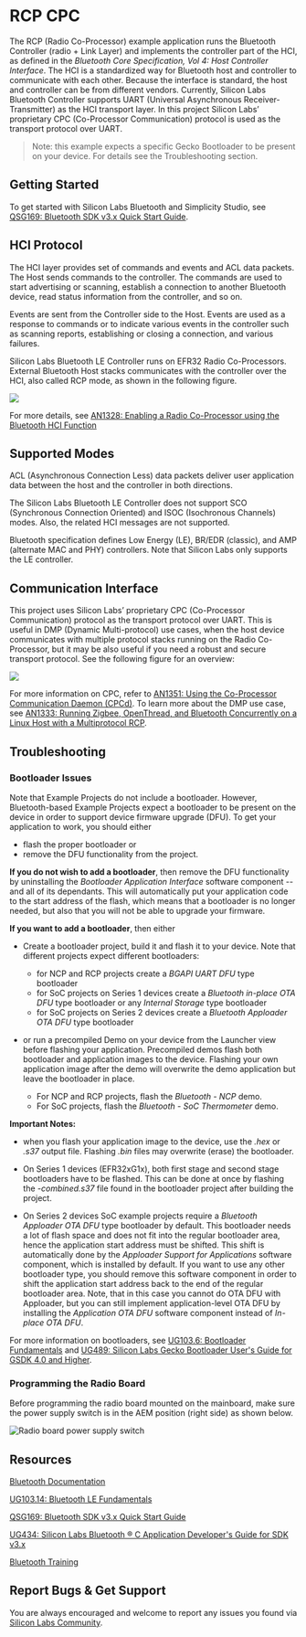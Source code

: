 # RCP CPC

The RCP (Radio Co-Processor) example application runs the Bluetooth Controller (radio + Link Layer) and implements the controller part of the HCI, as defined in the *Bluetooth Core Specification, Vol 4: Host Controller Interface*. The HCI is a standardized way for Bluetooth host and controller to communicate with each other. Because the interface is standard, the host and controller can be from different vendors. Currently, Silicon Labs Bluetooth Controller supports UART (Universal Asynchronous Receiver-Transmitter) as the HCI transport layer. In this project Silicon Labs’ proprietary CPC (Co-Processor Communication) protocol is used as the transport protocol over UART.

> Note: this example expects a specific Gecko Bootloader to be present on your device. For details see the Troubleshooting section.

## Getting Started

To get started with Silicon Labs Bluetooth and Simplicity Studio, see [QSG169: Bluetooth SDK v3.x Quick Start Guide](https://www.silabs.com/documents/public/quick-start-guides/qsg169-bluetooth-sdk-v3x-quick-start-guide.pdf).

## HCI Protocol

The HCI layer provides set of commands and events and ACL data packets. The Host sends commands to the controller. The commands are used to start advertising or scanning, establish a connection to another Bluetooth device, read status information from the controller, and so on.

Events are sent from the Controller side to the Host. Events are used as a response to commands or to indicate various events in the controller such as scanning reports, establishing or closing a connection, and various failures.

Silicon Labs Bluetooth LE Controller runs on EFR32 Radio Co-Processors. External Bluetooth Host stacks communicates with the controller over the HCI, also called RCP mode, as shown in the following figure.

![](readme_img1.png)

For more details, see [AN1328: Enabling a Radio Co-Processor using the Bluetooth HCI Function](https://www.silabs.com/documents/public/application-notes/an1328-enabling-rcp-using-bt-hci.pdf)

## Supported Modes

ACL (Asynchronous Connection Less) data packets deliver user application data between the host and the controller in both directions.

The Silicon Labs Bluetooth LE Controller does not support SCO (Synchronous Connection Oriented) and ISOC (Isochronous Channels) modes. Also, the related HCI messages are not supported.

Bluetooth specification defines Low Energy (LE), BR/EDR (classic), and AMP (alternate MAC and PHY) controllers. Note that Silicon Labs only supports the LE controller.

## Communication Interface

This project uses Silicon Labs’ proprietary CPC (Co-Processor Communication) protocol as the transport protocol over UART. This is useful in DMP (Dynamic Multi-protocol) use cases, when the host device communicates with multiple protocol stacks running on the Radio Co-Processor, but it may be also useful if you need a robust and secure transport protocol. See the following figure for an overview:

![](readme_img2.png)

For more information on CPC, refer to [AN1351: Using the Co-Processor Communication Daemon (CPCd)](https://www.silabs.com/documents/public/application-notes/an1351-using-co-processor-communication_daemon.pdf). To learn more about the DMP use case, see [AN1333: Running Zigbee, OpenThread, and Bluetooth Concurrently on a Linux Host with a Multiprotocol RCP](https://www.silabs.com/documents/public/application-notes/an1333-concurrent-protocols-with-802-15-4-rcp.pdf).

## Troubleshooting

### Bootloader Issues

Note that Example Projects do not include a bootloader. However, Bluetooth-based Example Projects expect a bootloader to be present on the device in order to support device firmware upgrade (DFU). To get your application to work, you should either 
- flash the proper bootloader or
- remove the DFU functionality from the project.

**If you do not wish to add a bootloader**, then remove the DFU functionality by uninstalling the *Bootloader Application Interface* software component -- and all of its dependants. This will automatically put your application code to the start address of the flash, which means that a bootloader is no longer needed, but also that you will not be able to upgrade your firmware.

**If you want to add a bootloader**, then either 
- Create a bootloader project, build it and flash it to your device. Note that different projects expect different bootloaders:
  - for NCP and RCP projects create a *BGAPI UART DFU* type bootloader
  - for SoC projects on Series 1 devices create a *Bluetooth in-place OTA DFU* type bootloader or any *Internal Storage* type bootloader
  - for SoC projects on Series 2 devices create a *Bluetooth Apploader OTA DFU* type bootloader

- or run a precompiled Demo on your device from the Launcher view before flashing your application. Precompiled demos flash both bootloader and application images to the device. Flashing your own application image after the demo will overwrite the demo application but leave the bootloader in place. 
  - For NCP and RCP projects, flash the *Bluetooth - NCP* demo.
  - For SoC projects, flash the *Bluetooth - SoC Thermometer* demo.

**Important Notes:** 
- when you flash your application image to the device, use the *.hex* or *.s37* output file. Flashing *.bin* files may overwrite (erase) the bootloader.

- On Series 1 devices (EFR32xG1x), both first stage and second stage bootloaders have to be flashed. This can be done at once by flashing the *-combined.s37* file found in the bootloader project after building the project.

- On Series 2 devices SoC example projects require a *Bluetooth Apploader OTA DFU* type bootloader by default. This bootloader needs a lot of flash space and does not fit into the regular bootloader area, hence the application start address must be shifted. This shift is automatically done by the *Apploader Support for Applications* software component, which is installed by default. If you want to use any other bootloader type, you should remove this software component in order to shift the application start address back to the end of the regular bootloader area. Note, that in this case you cannot do OTA DFU with Apploader, but you can still implement application-level OTA DFU by installing the *Application OTA DFU* software component instead of *In-place OTA DFU*.

For more information on bootloaders, see [UG103.6: Bootloader Fundamentals](https://www.silabs.com/documents/public/user-guides/ug103-06-fundamentals-bootloading.pdf) and [UG489: Silicon Labs Gecko Bootloader User's Guide for GSDK 4.0 and Higher](https://cn.silabs.com/documents/public/user-guides/ug489-gecko-bootloader-user-guide-gsdk-4.pdf).


### Programming the Radio Board

Before programming the radio board mounted on the mainboard, make sure the power supply switch is in the AEM position (right side) as shown below.

![Radio board power supply switch](readme_img0.png)

## Resources

[Bluetooth Documentation](https://docs.silabs.com/bluetooth/latest/)

[UG103.14: Bluetooth LE Fundamentals](https://www.silabs.com/documents/public/user-guides/ug103-14-fundamentals-ble.pdf)

[QSG169: Bluetooth SDK v3.x Quick Start Guide](https://www.silabs.com/documents/public/quick-start-guides/qsg169-bluetooth-sdk-v3x-quick-start-guide.pdf)

[UG434: Silicon Labs Bluetooth ® C Application Developer's Guide for SDK v3.x](https://www.silabs.com/documents/public/user-guides/ug434-bluetooth-c-soc-dev-guide-sdk-v3x.pdf)

[Bluetooth Training](https://www.silabs.com/support/training/bluetooth)



## Report Bugs & Get Support

You are always encouraged and welcome to report any issues you found via [Silicon Labs Community](https://www.silabs.com/community).